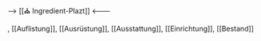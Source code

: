 --> [[⛪ Ingredient-Plazt]] <---

, [[Auflistung]], [[Ausrüstung]], [[Ausstattung]], [[Einrichtung]], [[Bestand]]